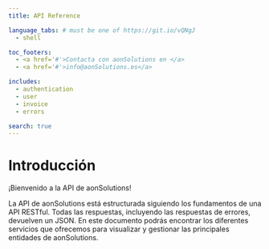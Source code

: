 ```yaml
---
title: API Reference

language_tabs: # must be one of https://git.io/vQNgJ
  - shell

toc_footers:
  - <a href='#'>Contacta con aonSolutions en </a>
  - <a href='#'>info@aonSolutions.es</a>

includes:
  - authentication
  - user
  - invoice
  - errors

search: true
---
```


# Introducción

¡Bienvenido a la API de aonSolutions!

La API de aonSolutions está estructurada siguiendo los fundamentos de una API RESTful. Todas las respuestas, incluyendo las respuestas de errores, devuelven un JSON. En este documento podrás encontrar los diferentes servicios que ofrecemos para visualizar y gestionar las principales entidades de aonSolutions.
